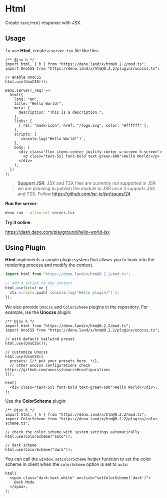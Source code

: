 # Html

Create `text/html` response with JSX.

## Usage

To use **Html**, create a `server.tsx` file like this:

```tsx
/** @jsx h */
import html, { h } from "https://deno.land/x/htm@0.2.2/mod.ts";
import UnoCSS from "https://deno.land/x/htm@0.2.2/plugins/unocss.ts";

// enable UnoCSS
html.use(UnoCSS());

Deno.serve((_req) =>
  html({
    lang: "en",
    title: "Hello World!",
    meta: {
      description: "This is a description.",
    },
    links: [
      { rel: "mask-icon", href: "/logo.svg", color: "#ffffff" },
    ],
    scripts: [
      `console.log("Hello World!")`,
    ],
    body: (
      <div class="flex items-center justify-center w-screen h-screen">
        <p class="text-5xl font-bold text-green-600">Hello World!</p>
      </div>
    ),
  })
);
```

> **Support JSR**: JSX and TSX files are currently not supported in JSR we are
> planning to publish the module to JSR once it supports JSX and TSX. Follow
> https://github.com/jsr-io/jsr/issues/24

**Run the server**:

```bash
deno run --allow-net server.tsx
```

**Try it online**:

https://dash.deno.com/playground/hello-world-jsx

## Using Plugin

**Html** implements a simple plugin system that allows you to hook into the
rendering process and modify the context.

```ts
import html from "https://deno.land/x/htm@0.2.2/mod.ts";

// add a script to the context
html.use((ctx) => {
  ctx.scripts.push(`console.log("Hello plugin!")`);
});
```

We also provide `Unocss` and `ColorScheme` plugins in the repository. For
example, ise the **Unocss** plugin:

```tsx
/** @jsx h */
import html from "https://deno.land/x/htm@0.2.2/mod.ts";
import UnoCSS from "https://deno.land/x/htm@0.2.2/plugins/unocss.ts";

// with default tailwind preset
html.use(UnoCSS());

// customize Unocss
html.use(UnoCSS({
  presets: [/* put your presets here. */],
  // other unocss configurations check https://github.com/unocss/unocss#configurations
}));

html(
  <div class="text-5xl font-bold text-green-600">Hello World!</div>,
);
```

Use the **ColorScheme** plugin:

```tsx
/** @jsx h */
import html, { h } from "https://deno.land/x/htm@0.2.2/mod.ts";
import ColorScheme from "https://deno.land/x/htm@0.2.2/plugins/color-scheme.ts";

// check the color scheme with system settings automatically
html.use(ColorScheme("auto"));

// dark scheme
html.use(ColorScheme("dark"));
```

You can call the `window.setColorScheme` helper function to set the color scheme
in client when the `colorScheme` option is set to `auto`:

```tsx
html(
  <span class="dark:text-white" onclick="setColorScheme('dark')">
    Dark Mode
  </span>,
);
```
